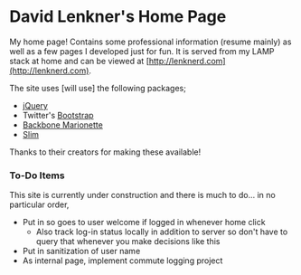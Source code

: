 David Lenkner's Home Page
=========================

My home page!  Contains some professional information (resume mainly) as well as a few pages I developed just for fun.  It is served from my LAMP stack at home and can be viewed at [http://lenknerd.com](http://lenknerd.com).

The site uses [will use] the following packages;

* [jQuery](https://jquery.com/)
* Twitter's [Bootstrap](http://getbootstrap.com/)
* [Backbone Marionette](http://marionettejs.com/)
* [Slim](http://www.slimframework.com/)

Thanks to their creators for making these available!

### To-Do Items

This site is currently under construction and there is much to do... in no particular order,

* Put in so goes to user welcome if logged in whenever home click
	* Also track log-in status locally in addition to server so don't have to
	  query that whenever you make decisions like this
* Put in sanitization of user name
* As internal page, implement commute logging project
